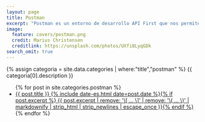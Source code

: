 ```yaml
---
layout: page
title: Postman
excerpt: "Postman es un entorno de desarrollo API First que nos permite gestionar parte del ciclo de vida del API Management."
image:
  feature: covers/postman.png
  credit: Marius Christensen
  creditlink: https://unsplash.com/photos/UXfi8LyqGDk
search_omit: true
---
```


{% assign categoria = site.data.categories | where:"title","postman" %}
{{ categoria[0].description }}

<ul class="post-list">
{% for post in site.categories.postman %}
  <li><article><a href="{{ site.url }}{{ post.url }}">{{ post.title }} <span class="entry-date"><time datetime="{{ post.date | date_to_xmlschema }}">{% include date-es.html date=post.date %}</time></span>{% if post.excerpt %} <span class="excerpt">{{ post.excerpt | remove: '\[ ... \]' | remove: '\( ... \)' | markdownify | strip_html | strip_newlines | escape_once }}</span>{% endif %}</a></article></li>
{% endfor %}
</ul>
